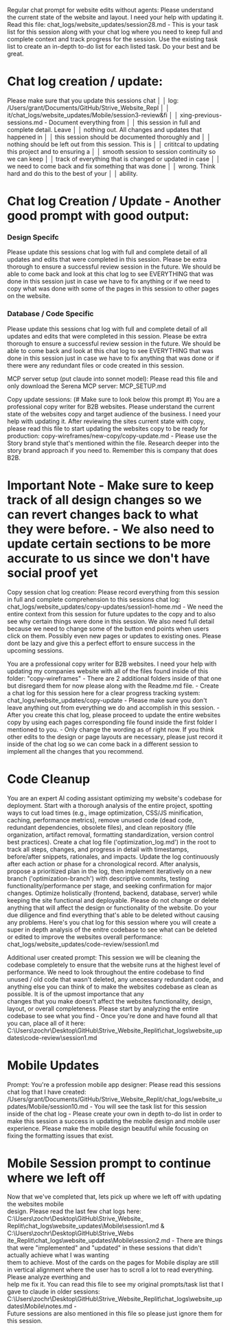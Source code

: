 Regular chat prompt for website edits without agents:
Please understand the current state of the website and layout. I need your help with updating it. Read this file: chat_logs/website_updates/session28.md - This is your task list for this session along with your chat log where you need to keep full and complete context and track progress for the session. Use the existing task list to create an in-depth to-do list for each listed task. Do your best and be great.

# Chat log creation / update: #
Please make sure that you update this sessions chat     │
│   log: /Users/grant/Documents/GitHub/Strive_Website_Repl  │
│   it/chat_logs/website_updates/Mobile/session3-review&fi  │
│   xing-previous-sessions.md - Document everything from    │
│   this session in full and complete detail. Leave         │
│   nothing out. All changes and updates that happened in   │
│   this session should be documented thoroughly and        │
│   nothing should be left out from this session. This is   │
│   crititcal to updating this project and to ensuring a    │
│   smooth session to session continuity so we can keep     │
│   track of everything that is changed or updated in case  │
│   we need to come back and fix something that was done    │
│   wrong. Think hard and do this to the best of your       │
│   ability. 

# Chat log Creation / Update - Another good prompt with good output: 
### Design Specifc
Please update this sessions chat log with full and complete detail of all updates and edits that were completed in this session. Please be extra thorough to ensure a successful review session in the future. We should be able to come back and look at this chat log to see EVERYTHING that was done in this session just in case we have to fix anything or if we need to copy what was done with some of the pages in this session to other pages on the website.

### Database / Code Specific
Please update this sessions chat log with full and complete detail of all updates and edits 
that were completed in this session. Please be extra thorough to ensure a successful review session 
in the future. We should be able to come back and look at this chat log to see EVERYTHING that was
done in this session just in case we have to fix anything that was done or if there were any
redundant files or code created in this session.


MCP server setup (put claude into sonnet model):
Please read this file and only download the Serena MCP server: MCP_SETUP.md

Copy update sessions: (# Make sure to look below this prompt #)
You are a professional copy writer for B2B websites. Please understand the current state of the websites copy and target audience of the business. I need your help with updating it. After reviewing the sites current state with copy, please read this file to start updating the websites copy to be ready for production: copy-wireframes/new-copy/copy-update.md - Please use the Story brand style that's mentioned within the file. Research deeper into the story brand approach if you need to. Remember this is company that does B2B. 

# Important Note - Make sure to keep track of all design changes so we can revert changes back to what they were before. - We also need to update certain sections to be more accurate to us since we don't have social proof yet

Copy session chat log creation:
Please record everything from this session in full and complete comprehension to this sessions chat log: chat_logs/website_updates/copy-updates/session1-home.md - We need the entire context from this session for future updates to the copy and to also see why certain things were done in this session. We also need full detail because we need to change some of the button end points when users click on them. Possibly even new pages or updates to existing ones. Please dont be lazy and give this a perfect effort to ensure success in the upcoming sessions.  


You are a professional copy writer for B2B websites. I need your help with updating my companies website with all of the files found inside of this folder: "copy-wireframes" - There are 2 additional folders inside of that one but disregard them for now please along with the Readme.md file. - Create a chat log for this session here for a clear progress tracking system: chat_logs/website_updates/copy-update - Please make sure you don't leave anything out from everything we do and accomplish in this session. - After you create this chat log, please proceed to update the entire websites copy by using each pages corresponding file found inside the first folder I mentioned to you. - Only change the wording as of right now. If you think other edits to the design or page layouts are necessary, please just record it inside of the chat log so we can come back in a different session to implement all the changes that you recommend.


# Code Cleanup #

You are an expert AI coding assistant optimizing my website's codebase for deployment. Start with a thorough analysis of the entire project, spotting ways to cut load times (e.g., image optimization, CSS/JS minification, caching, performance metrics), remove unused code (dead code, redundant dependencies, obsolete files), and clean repository (file organization, artifact removal, formatting standardization, version control best practices). Create a chat log file ('optimization_log.md') in the root to track all steps, changes, and progress in detail with timestamps, before/after snippets, rationales, and impacts. Update the log continuously after each action or phase for a chronological record. After analysis, propose a prioritized plan in the log, then implement iteratively on a new branch ('optimization-branch') with descriptive commits, testing functionality/performance per stage, and seeking confirmation for major changes. Optimize holistically (frontend, backend, database, server) while keeping the site functional and deployable. Please do not change or delete anything that will affect the design or functionality of the website. Do your due diligence and find everything that's able to be deleted without causing any problems. Here's you chat log for this session where you will create a super in depth analysis of the enitre codebase to see what can be deleted or edited to improve the websites overall performance: chat_logs/website_updates/code-review/session1.md


Additional user created prompt:
This session we will be cleaning the codebase completely to ensure that the website runs at the 
highest level of performance. We need to look throughout the entire codebase to find unused /
old code that wasn't deleted, any unecessary redundant code, and anything else you can think of
to make the websites codebase as clean as possible. It is of the upmost importance that any        
changes that you make doesn't affect the websites functionality, design, layout, or overall
completeness. Please start by analyzing the entire codebase to see what you find - Once you're
done and have found all that you can, place all of it here: C:\Users\zochr\Desktop\GitHub\Strive_Website_Replit\chat_logs\website_updates\code-review\session1.md 


# Mobile Updates #

Prompt:
You're a profession mobile app designer: Please read this sessions chat log that I have created: /Users/grant/Documents/GitHub/Strive_Website_Replit/chat_logs/website_updates/Mobile/session10.md - You will see the task list for this session inside of the chat log - Please create your own in depth to-do list in order to make this session a success in updating the mobile design and mobile user experience. Please make the mobile design beautiful while focusing on fixing the formatting issues that exist.

# Mobile Session prompt to continue where we left off #

Now that we've completed that, lets pick up where we left off with updating the websites mobile    
design. Please read the last few chat logs here: C:\Users\zochr\Desktop\GitHub\Strive_Website_     
Replit\chat_logs\website_updates\Mobile\session1.md & C:\Users\zochr\Desktop\GitHub\Strive_Webs    
ite_Replit\chat_logs\website_updates\Mobile\session2.md - There are things that were
"implemented" and "updated" in these sessions that didn't actually achieve what I was wanting      
them to achieve. Most of the cards on the pages for Mobile display are still in vertical
alignment where the user has to scroll a lot to read everything. Please analyze everthing and      
help me fix it. You can read this file to see my original prompts/task list that I gave to
claude in older sessions:
C:\Users\zochr\Desktop\GitHub\Strive_Website_Replit\chat_logs\website_updates\Mobile\notes.md -    
Future sessions are also mentioned in this file so please just ignore them for this session. 